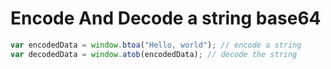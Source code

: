 # Encode And Decode a string base64 

```javascript
var encodedData = window.btoa("Hello, world"); // encode a string
var decodedData = window.atob(encodedData); // decode the string
```
